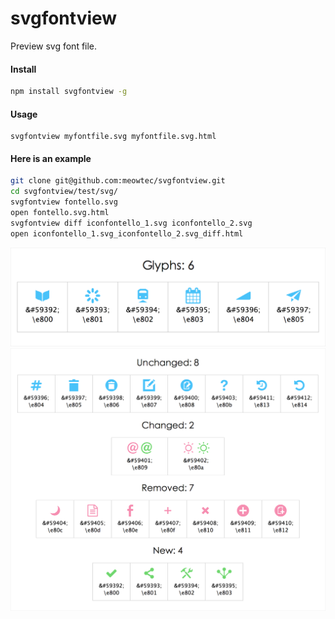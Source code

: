 svgfontview
===========

Preview svg font file.

#### Install
```sh
npm install svgfontview -g
```

#### Usage
```
svgfontview myfontfile.svg myfontfile.svg.html
```

#### Here is an example
```sh
git clone git@github.com:meowtec/svgfontview.git
cd svgfontview/test/svg/
svgfontview fontello.svg
open fontello.svg.html
svgfontview diff iconfontello_1.svg iconfontello_2.svg 
open iconfontello_1.svg_iconfontello_2.svg_diff.html
```
![svgiconpreview](https://raw.githubusercontent.com/meowtec/svgfontview/master/preview.png)
![svgiconpreview diff](https://raw.githubusercontent.com/meowtec/svgfontview/master/preview2.png)
